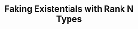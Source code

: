 ---
title: Faking Existentials with Rank N Types
url: http://www.dohaskell.com/browse/tags
authors:
- Danny Gratzer
type: article
tags:
- existential quantification
- higher-rank types
doHaskell-type: blog post
dohaskell-year: 2014
---